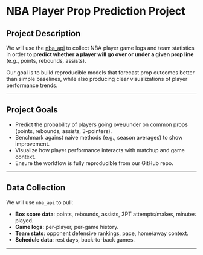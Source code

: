 # NBA Player Prop Prediction Project

## Project Description
We will use the [nba_api](https://github.com/swar/nba_api) to collect NBA player game logs and team statistics in order to **predict whether a player will go over or under a given prop line** (e.g., points, rebounds, assists).  

Our goal is to build reproducible models that forecast prop outcomes better than simple baselines, while also producing clear visualizations of player performance trends.

---

## Project Goals
- Predict the probability of players going over/under on common props (points, rebounds, assists, 3-pointers).  
- Benchmark against naive methods (e.g., season averages) to show improvement.  
- Visualize how player performance interacts with matchup and game context.  
- Ensure the workflow is fully reproducible from our GitHub repo.

---

## Data Collection
We will use `nba_api` to pull:  
- **Box score data**: points, rebounds, assists, 3PT attempts/makes, minutes played.  
- **Game logs**: per-player, per-game history.  
- **Team stats**: opponent defensive rankings, pace, home/away context.  
- **Schedule data**: rest days, back-to-back games.  

---
